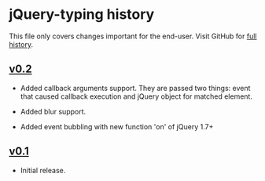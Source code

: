 jQuery-typing history
=====================

This file only covers changes important for the end-user.  Visit GitHub
for [full history][].

  [full history]: http://github.com/narfdotpl/jquery-typing/commits/master


[v0.2][]
--------

  - Added callback arguments support.  They are passed two things: event
    that caused callback execution and jQuery object for matched element.

  - Added blur support.

  - Added event bubbling with new function 'on' of jQuery 1.7+


[v0.1][]
--------

  - Initial release.


  [v0.2]: http://github.com/narfdotpl/jquery-typing/compare/v0.1.0...v0.2.0
  [v0.1]: http://github.com/narfdotpl/jquery-typing/compare/c4b8c10...v0.1.0
